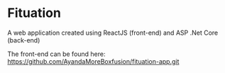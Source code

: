 # Fituation
A web application created using ReactJS (front-end) and ASP .Net Core (back-end)

The front-end can be found here: https://github.com/AyandaMoreBoxfusion/fituation-app.git
